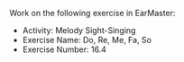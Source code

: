 Work on the following exercise in EarMaster:
- Activity: Melody Sight-Singing
- Exercise Name: Do, Re, Me, Fa, So
- Exercise Number: 16.4
